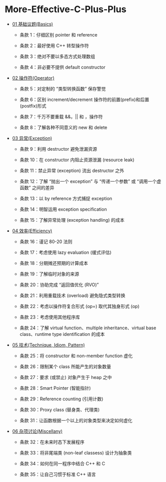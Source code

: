# More-Effective-C-Plus-Plus

* [01 基础议题(Basics)](https://github.com/steveLauwh/More-Effective-C-Plus-Plus/blob/master/01%20%E5%9F%BA%E7%A1%80%E8%AE%AE%E9%A2%98(Basics).md)

  + 条款 1：仔细区别 pointer 和 reference
  
  + 条款 2：最好使用 C++ 转型操作符
  
  + 条款 3：绝对不要以多态方式处理数组
  
  + 条款 4：非必要不提供 default constructor

* [02 操作符(Operator)](https://github.com/steveLauwh/More-Effective-C-Plus-Plus/blob/master/02%20%E6%93%8D%E4%BD%9C%E7%AC%A6(Operator).md)
  
  + 条款 5：对定制的 “类型转换函数” 保存警觉
  
  + 条款 6：区别 increment/decrement 操作符的前置(prefix)和后置(postfix)形式
  
  + 条款 7：千万不要重载 &&，|| 和 ，操作符
  
  + 条款 8：了解各种不同意义的 new 和 delete

* [03 异常(Exception)](https://github.com/steveLauwh/More-Effective-C-Plus-Plus/blob/master/03%20%E5%BC%82%E5%B8%B8(Exception).md)

  + 条款 9：利用 destructor 避免泄漏资源

  + 条款 10：在 constructor 内阻止资源泄漏 (resource leak)
  
  + 条款 11：禁止异常 (exception) 流出 destructor 之外
  
  + 条款 12：了解 “抛出一个 exception” 与 “传递一个参数” 或 “调用一个虚函数” 之间的差异
  
  + 条款 13：以 by reference 方式捕捉 exception
  
  + 条款 14：明智运用 exception specification
  
  + 条款 15：了解异常处理 (exception handling) 的成本

* [04 效率(Efficiency)](https://github.com/steveLauwh/More-Effective-C-Plus-Plus/blob/master/04%20%E6%95%88%E7%8E%87(Efficiency).md)

  + 条款 16：谨记 80-20 法则
  
  + 条款 17：考虑使用 lazy evaluation (缓式评估)
  
  + 条款 18：分期摊还预期的计算成本
  
  + 条款 19：了解临时对象的来源
  
  + 条款 20：协助完成 “返回值优化 (RVO)”
  
  + 条款 21：利用重载技术 (overload) 避免隐式类型转换
  
  + 条款 22：考虑以操作符复合形式 (op=) 取代其独身形式 (op)
  
  + 条款 23：考虑使用其他程序库
  
  + 条款 24：了解 virtual function、multiple inheritance、virtual base class、runtime type identification 的成本 

* [05 技术(Technique, Idiom, Pattern)](https://github.com/steveLauwh/More-Effective-C-Plus-Plus/blob/master/05%20%E6%8A%80%E6%9C%AF(Technique%2C%20Idiom%2C%20Pattern).md)

  + 条款 25：将 constructor 和 non-member function 虚化
  
  + 条款 26：限制某个 class 所能产生的对象数量
  
  + 条款 27：要求 (或禁止) 对象产生于 heap 之中
  
  + 条款 28：Smart Pointer (智能指针)
  
  + 条款 29：Reference counting (引用计数)
  
  + 条款 30：Proxy class (替身类、代理类)
  
  + 条款 31：让函数根据一个以上的对象类型来决定如何虚化

* [06 杂项讨论(Miscellany)](https://github.com/steveLauwh/More-Effective-C-Plus-Plus/blob/master/06%20%E6%9D%82%E9%A1%B9%E8%AE%A8%E8%AE%BA(Miscellany).md)

  + 条款 32：在未来时态下发展程序
  
  + 条款 33：将非尾端类 (non-leaf classess) 设计为抽象类
  
  + 条款 34：如何在同一程序中结合 C++ 和 C
  
  + 条款 35：让自己习惯于标准 C++ 语言
